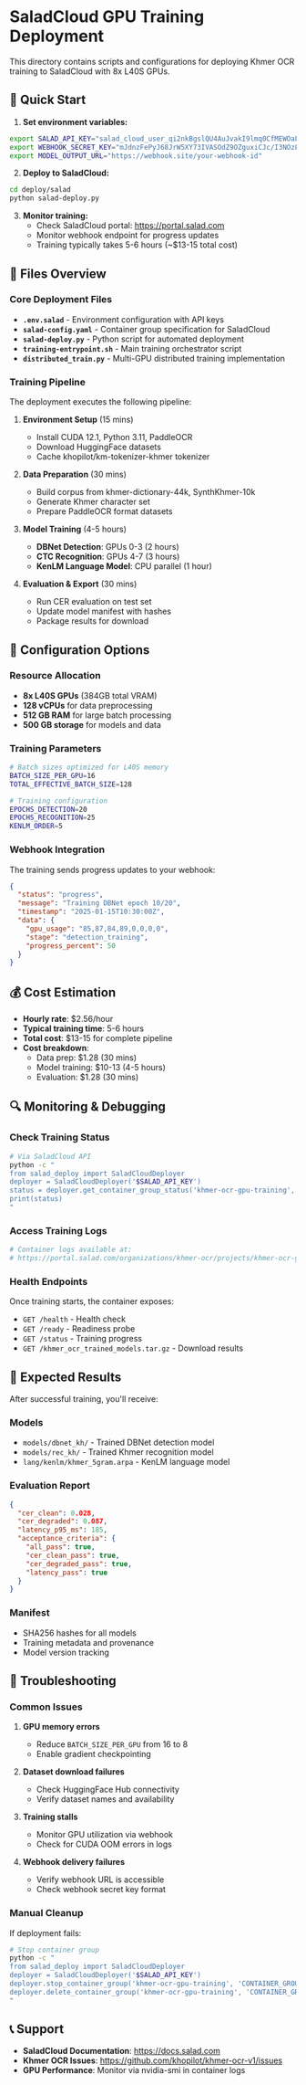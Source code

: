 # SaladCloud GPU Training Deployment

This directory contains scripts and configurations for deploying Khmer OCR training to SaladCloud with 8x L40S GPUs.

## 🚀 Quick Start

1. **Set environment variables:**
```bash
export SALAD_API_KEY="salad_cloud_user_qi2nkBgslQU4AuJvakI9lmq0CfMEWOaLa2p7fdXgaQU3mXgdM"
export WEBHOOK_SECRET_KEY="mJdnzFePyJ68JrW5XY73IVASOdZ9OZguxiCJc/I3NOzL5XgiwbHgyGzhO47dkWgg7J405IdxyNiUB7NNWvx3vA=="
export MODEL_OUTPUT_URL="https://webhook.site/your-webhook-id"
```

2. **Deploy to SaladCloud:**
```bash
cd deploy/salad
python salad-deploy.py
```

3. **Monitor training:**
   - Check SaladCloud portal: https://portal.salad.com
   - Monitor webhook endpoint for progress updates
   - Training typically takes 5-6 hours (~$13-15 total cost)

## 📁 Files Overview

### Core Deployment Files

- **`.env.salad`** - Environment configuration with API keys
- **`salad-config.yaml`** - Container group specification for SaladCloud
- **`salad-deploy.py`** - Python script for automated deployment
- **`training-entrypoint.sh`** - Main training orchestrator script
- **`distributed_train.py`** - Multi-GPU distributed training implementation

### Training Pipeline

The deployment executes the following pipeline:

1. **Environment Setup** (15 mins)
   - Install CUDA 12.1, Python 3.11, PaddleOCR
   - Download HuggingFace datasets
   - Cache khopilot/km-tokenizer-khmer tokenizer

2. **Data Preparation** (30 mins) 
   - Build corpus from khmer-dictionary-44k, SynthKhmer-10k
   - Generate Khmer character set
   - Prepare PaddleOCR format datasets

3. **Model Training** (4-5 hours)
   - **DBNet Detection**: GPUs 0-3 (2 hours)
   - **CTC Recognition**: GPUs 4-7 (3 hours)
   - **KenLM Language Model**: CPU parallel (1 hour)

4. **Evaluation & Export** (30 mins)
   - Run CER evaluation on test set
   - Update model manifest with hashes
   - Package results for download

## 🔧 Configuration Options

### Resource Allocation

- **8x L40S GPUs** (384GB total VRAM)
- **128 vCPUs** for data preprocessing
- **512 GB RAM** for large batch processing
- **500 GB storage** for models and data

### Training Parameters

```bash
# Batch sizes optimized for L40S memory
BATCH_SIZE_PER_GPU=16
TOTAL_EFFECTIVE_BATCH_SIZE=128

# Training configuration
EPOCHS_DETECTION=20
EPOCHS_RECOGNITION=25
KENLM_ORDER=5
```

### Webhook Integration

The training sends progress updates to your webhook:

```json
{
  "status": "progress",
  "message": "Training DBNet epoch 10/20",
  "timestamp": "2025-01-15T10:30:00Z",
  "data": {
    "gpu_usage": "85,87,84,89,0,0,0,0",
    "stage": "detection_training",
    "progress_percent": 50
  }
}
```

## 💰 Cost Estimation

- **Hourly rate**: $2.56/hour
- **Typical training time**: 5-6 hours  
- **Total cost**: $13-15 for complete pipeline
- **Cost breakdown**:
  - Data prep: $1.28 (30 mins)
  - Model training: $10-13 (4-5 hours)
  - Evaluation: $1.28 (30 mins)

## 🔍 Monitoring & Debugging

### Check Training Status

```bash
# Via SaladCloud API
python -c "
from salad_deploy import SaladCloudDeployer
deployer = SaladCloudDeployer('$SALAD_API_KEY')
status = deployer.get_container_group_status('khmer-ocr-gpu-training', 'CONTAINER_GROUP_ID')
print(status)
"
```

### Access Training Logs

```bash
# Container logs available at:
# https://portal.salad.com/organizations/khmer-ocr/projects/khmer-ocr-gpu-training/container-groups/YOUR_ID/logs
```

### Health Endpoints

Once training starts, the container exposes:
- `GET /health` - Health check
- `GET /ready` - Readiness probe  
- `GET /status` - Training progress
- `GET /khmer_ocr_trained_models.tar.gz` - Download results

## 🎯 Expected Results

After successful training, you'll receive:

### Models
- `models/dbnet_kh/` - Trained DBNet detection model
- `models/rec_kh/` - Trained Khmer recognition model  
- `lang/kenlm/khmer_5gram.arpa` - KenLM language model

### Evaluation Report
```json
{
  "cer_clean": 0.028,
  "cer_degraded": 0.087, 
  "latency_p95_ms": 185,
  "acceptance_criteria": {
    "all_pass": true,
    "cer_clean_pass": true,
    "cer_degraded_pass": true,
    "latency_pass": true
  }
}
```

### Manifest
- SHA256 hashes for all models
- Training metadata and provenance
- Model version tracking

## 🚨 Troubleshooting

### Common Issues

1. **GPU memory errors**
   - Reduce `BATCH_SIZE_PER_GPU` from 16 to 8
   - Enable gradient checkpointing

2. **Dataset download failures**
   - Check HuggingFace Hub connectivity
   - Verify dataset names and availability

3. **Training stalls**
   - Monitor GPU utilization via webhook
   - Check for CUDA OOM errors in logs

4. **Webhook delivery failures**
   - Verify webhook URL is accessible
   - Check webhook secret key format

### Manual Cleanup

If deployment fails:

```bash
# Stop container group
python -c "
from salad_deploy import SaladCloudDeployer
deployer = SaladCloudDeployer('$SALAD_API_KEY')
deployer.stop_container_group('khmer-ocr-gpu-training', 'CONTAINER_GROUP_ID')
deployer.delete_container_group('khmer-ocr-gpu-training', 'CONTAINER_GROUP_ID')
"
```

## 📞 Support

- **SaladCloud Documentation**: https://docs.salad.com
- **Khmer OCR Issues**: https://github.com/khopilot/khmer-ocr-v1/issues
- **GPU Performance**: Monitor via nvidia-smi in container logs